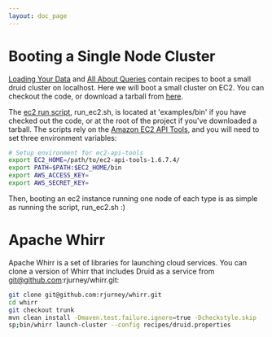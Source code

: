 ```yaml
---
layout: doc_page
---
```

# Booting a Single Node Cluster #

[Loading Your Data](Tutorial%3A-Loading-Your-Data-Part-2.html) and [All About Queries](Tutorial%3A-All-About-Queries.html) contain recipes to boot a small druid cluster on localhost. Here we will boot a small cluster on EC2. You can checkout the code, or download a tarball from [here](http://static.druid.io/artifacts/druid-services-0.6.45-bin.tar.gz).

The [ec2 run script](https://github.com/metamx/druid/blob/master/examples/bin/run_ec2.sh), run_ec2.sh, is located at 'examples/bin' if you have checked out the code, or at the root of the project if you've downloaded a tarball. The scripts rely on the [Amazon EC2 API Tools](http://aws.amazon.com/developertools/351), and you will need to set three environment variables:

```bash
# Setup environment for ec2-api-tools
export EC2_HOME=/path/to/ec2-api-tools-1.6.7.4/
export PATH=$PATH:$EC2_HOME/bin
export AWS_ACCESS_KEY=
export AWS_SECRET_KEY=
```

Then, booting an ec2 instance running one node of each type is as simple as running the script, run_ec2.sh :)

# Apache Whirr #

Apache Whirr is a set of libraries for launching cloud services. You can clone a version of Whirr that includes Druid as a service from git@github.com:rjurney/whirr.git:

```bash
git clone git@github.com:rjurney/whirr.git
cd whirr
git checkout trunk
mvn clean install -Dmaven.test.failure.ignore=true -Dcheckstyle.skip
sp;bin/whirr launch-cluster --config recipes/druid.properties
```
